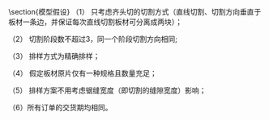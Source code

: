 \section{模型假设}
（1） 只考虑齐头切的切割方式（直线切割、切割方向垂直于板材一条边，并保证每次直线切割板材可分离成两块）；

（2） 切割阶段数不超过3，同一个阶段切割方向相同;

（3） 排样方式为精确排样；

（4） 假定板材原片仅有一种规格且数量充足；

（5） 排样方案不用考虑锯缝宽度（即切割的缝隙宽度）影响；

（6）所有订单的交货期均相同。


